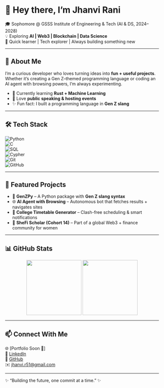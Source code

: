# 🌸 Hey there, I’m Jhanvi Rani  

🎓 Sophomore @ GSSS Institute of Engineering & Tech (AI & DS, 2024–2028)  
💡 Exploring **AI | Web3 | Blockchain | Data Science**  
🚀 Quick learner | Tech explorer | Always building something new  

---

## 🌟 About Me  
I’m a curious developer who loves turning ideas into **fun + useful projects**. Whether it’s creating a Gen Z–themed programming language or coding an AI agent with browsing powers, I’m always experimenting.  

- 🌱 Currently learning **Rust + Machine Learning**  
- 🎤 Love **public speaking & hosting events**  
- ✨ Fun fact: I built a programming language in **Gen Z slang**  

---

## 🛠 Tech Stack  
![Python](https://img.shields.io/badge/Python-3776AB?style=for-the-badge&logo=python&logoColor=white)  
![C](https://img.shields.io/badge/C-00599C?style=for-the-badge&logo=c&logoColor=white)  
![SQL](https://img.shields.io/badge/SQL-4479A1?style=for-the-badge&logo=postgresql&logoColor=white)  
![Cypher](https://img.shields.io/badge/Neo4j%20Cypher-008CC1?style=for-the-badge&logo=neo4j&logoColor=white)  
![Git](https://img.shields.io/badge/Git-F05032?style=for-the-badge&logo=git&logoColor=white)  
![GitHub](https://img.shields.io/badge/GitHub-181717?style=for-the-badge&logo=github&logoColor=white)  

---

## 🚀 Featured Projects  
- 🌸 **GenZPy** – A Python package with **Gen Z slang syntax**  
- 🌐 **AI Agent with Browsing** – Autonomous bot that fetches results + navigates sites  
- 📅 **College Timetable Generator** – Clash-free scheduling & smart notifications  
- 💜 **SheFi Scholar (Cohort 14)** – Part of a global Web3 + finance community for women  

---

## 📊 GitHub Stats  
<p align="center">
  <img src="https://github-readme-stats.vercel.app/api?username=naurjhanvi&show_icons=true&theme=tokyonight" height="180px"/>
  <img src="https://github-readme-streak-stats.herokuapp.com/?user=naurjhanvi&theme=tokyonight" height="180px"/>
</p>

---

## 📫 Connect With Me  
🌐 [Portfolio Soon 👀]  
💼 [LinkedIn](https://www.linkedin.com/in/jhanvi-r-4b6481235/)  
🐙 [GitHub](https://github.com/naurjhanvi)  
✉️ jhanvi.r51@gmail.com  

---

✨ “Building the future, one commit at a time.” ✨
